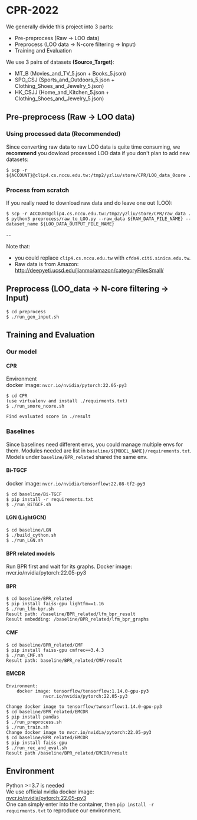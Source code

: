 # CPR-2022
We generally divide this project into 3 parts:
* Pre-preprocess (Raw -> LOO data)
* Preprocess (LOO data -> N-core filtering -> Input)
* Training and Evaluation  

We use 3 pairs of datasets **(Source_Target)**:
* MT_B (Movies_and_TV_5.json + Books_5.json)
* SPO_CSJ (Sports_and_Outdoors_5.json + Clothing_Shoes_and_Jewelry_5.json)
* HK_CSJJ (Home_and_Kitchen_5.json + Clothing_Shoes_and_Jewelry_5.json)
## Pre-preprocess (Raw -> LOO data)
### Using processed data (Recommended)
Since converting raw data to raw LOO data is quite time consuming, we **recommend** you dowload processed LOO data if you don't plan to add new datasets:  
```
$ scp -r ${ACCOUNT}@clip4.cs.nccu.edu.tw:/tmp2/yzliu/store/CPR/LOO_data_0core .
```  

### Process from scratch
If you really need to download raw data and do leave one out (LOO):
```
$ scp -r ACCOUNT@clip4.cs.nccu.edu.tw:/tmp2/yzliu/store/CPR/raw_data .
$ python3 preprocess/raw_to_LOO.py --raw_data ${RAW_DATA_FILE_NAME} --dataset_name ${LOO_DATA_OUTPUT_FILE_NAME}
```
  
--
  
Note that:
* you could replace `clip4.cs.nccu.edu.tw` with `cfda4.citi.sinica.edu.tw`. 
* Raw data is from Amazon: http://deepyeti.ucsd.edu/jianmo/amazon/categoryFilesSmall/

## Preprocess (LOO_data -> N-core filtering -> Input)
```
$ cd preprocess
$ ./run_gen_input.sh 
```

## Training and Evaluation
### Our model
#### CPR

Environment  
docker image: `nvcr.io/nvidia/pytorch:22.05-py3`
```
$ cd CPR 
(use virtualenv and install ./requirments.txt)
$ ./run_smore_ncore.sh

Find evaluated score in ./result

```
### Baselines
Since baselines need different envs, you could manage multiple envs for them. Modules needed are list in `baseline/${MODEL_NAME}/requirements.txt`.  
Models under `baseline/BPR_related` shared the same env. 
#### Bi-TGCF
docker image: `nvcr.io/nvidia/tensorflow:22.08-tf2-py3`
```
$ cd baseline/Bi-TGCF
$ pip install -r requirements.txt
$ ./run_BiTGCF.sh
```
#### LGN (LightGCN)
```
$ cd baseline/LGN
$ ./build_cython.sh
$ ./run_LGN.sh
```
#### BPR related models
Run BPR first and wait for its graphs.
Docker image: nvcr.io/nvidia/pytorch:22.05-py3
#### BPR
```
$ cd baseline/BPR_related
$ pip install faiss-gpu lightfm==1.16
$ ./run_lfm-bpr.sh
Result path: /baseline/BPR_related/lfm_bpr_result
Result embedding: /baseline/BPR_related/lfm_bpr_graphs
```
#### CMF
```
$ cd baseline/BPR_related/CMF
$ pip install faiss-gpu cmfrec==3.4.3
$ ./run_CMF.sh
Result path: baseline/BPR_related/CMF/result
```
#### EMCDR
```
Environment: 
	docker image: tensorflow/tensorflow:1.14.0-gpu-py3
		      nvcr.io/nvidia/pytorch:22.05-py3

Change docker image to tensorflow/twnsorflow:1.14.0-gpu-py3
$ cd baseline/BPR_related/EMCDR
$ pip install pandas
$ ./run_preprocess.sh
$ ./run_train.sh
Change docker image to nvcr.io/nvidia/pytorch:22.05-py3
$ cd baseline/BPR_related/EMCDR
$ pip install faiss-gpu
$ ./run_rec_and_eval.sh
Result path /baseline/BPR_related/EMCDR/result

```
## Environment
Python >=3.7 is needed  
We use official nvidia docker image:  
[nvcr.io/nvidia/pytorch:22.05-py3](https://docs.nvidia.com/deeplearning/frameworks/pytorch-release-notes/rel_22-05.html#rel_22-05)  
One can simply enter into the container, then `pip install -r requirments.txt` to reproduce our environment.
